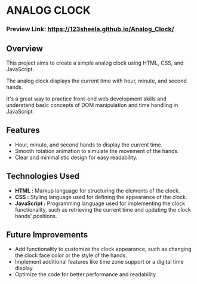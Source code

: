 # ANALOG CLOCK  
  ### Preview Link: https://123sheela.github.io/Analog_Clock/
## Overview 

This project aims to create a simple analog clock using HTML, CSS, and JavaScript. 

The analog clock displays the current time with hour, minute, and second hands.

 It's a great way to practice front-end web development skills and understand basic concepts of DOM manipulation and time handling in JavaScript.

## Features

- Hour, minute, and second hands to display the current time.
- Smooth rotation animation to simulate the movement of the hands.
- Clear and minimalistic design for easy readability.
  

## Technologies Used

- **HTML :** Markup language for structuring the elements of the clock.
- **CSS :** Styling language used for defining the appearance of the clock.
- **JavaScript :** Programming language used for implementing the clock functionality, such as retrieving the current time and updating the clock hands' positions.

## Future Improvements

- Add functionality to customize the clock appearance, such as changing the clock face color or the style of the hands.
- Implement additional features like time zone support or a digital time display.
- Optimize the code for better performance and readability.
